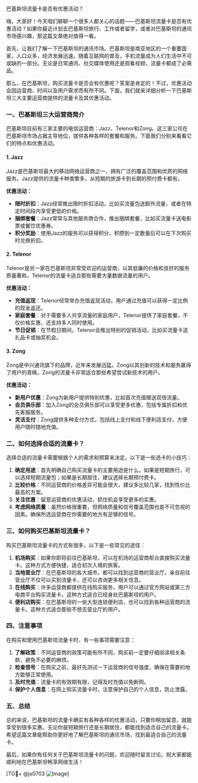 巴基斯坦流量卡是否有优惠活动？

嗨，大家好！今天咱们聊聊一个很多人都关心的话题——巴基斯坦流量卡是否有优惠活动？如果你最近计划去巴基斯坦旅行、工作或者留学，或者对巴基斯坦的通讯市场感兴趣，那这篇文章绝对值得一看。

首先，让我们了解一下巴基斯坦的通讯市场。巴基斯坦是南亚地区的一个重要国家，人口众多，经济发展迅速。随着互联网的普及，手机流量成为人们生活中不可或缺的一部分。无论是日常通讯、社交媒体使用还是观看视频，流量卡都成了必需品。

那么，在巴基斯坦，购买流量卡是否会有优惠呢？答案是肯定的！不过，优惠活动会因运营商、时间以及用户需求而有所不同。下面，我们就来详细分析一下巴基斯坦三大主要运营商提供的流量卡及其优惠活动。

### 一、巴基斯坦三大运营商简介

巴基斯坦目前有三家主要的电信运营商：Jazz、Telenor和Zong。这三家公司在巴基斯坦市场占据主导地位，提供各种各样的套餐和服务。下面我们分别来看看它们的特点和优惠活动。

#### 1. Jazz
Jazz是巴基斯坦最大的移动网络运营商之一，拥有广泛的覆盖范围和优质的网络服务。Jazz提供的流量卡种类繁多，从短期的旅游卡到长期的预付费卡都有。

**优惠活动：**
- **限时折扣**：Jazz经常推出限时折扣活动，比如买流量包送额外流量，或者在特定时间段内享受更低的价格。
- **捆绑套餐**：Jazz常常与其他服务商合作，推出捆绑套餐，比如买流量卡送电影票或餐饮优惠券。
- **积分奖励**：使用Jazz的服务可以获得积分，积攒到一定数量后可以在下次购买时兑换折扣。

#### 2. Telenor
Telenor是另一家在巴基斯坦非常受欢迎的运营商，以其低廉的价格和良好的服务质量著称。Telenor的流量卡适合那些需要大量数据流量的用户。

**优惠活动：**
- **充值返现**：Telenor经常举办充值返现活动，用户通过充值可以获得一定比例的现金返还。
- **家庭套餐**：对于需要多人共享流量的家庭用户，Telenor提供了家庭套餐，不仅价格实惠，还支持多人同时使用。
- **节日促销**：在节假日期间，Telenor会推出特别的促销活动，比如买流量卡送礼品卡或抽奖机会。

#### 3. Zong
Zong是中兴通讯旗下的品牌，近年来发展迅猛。Zong以其创新的技术和服务赢得了用户的青睐。Zong的流量卡非常适合那些希望尝试新技术的用户。

**优惠活动：**
- **新用户优惠**：Zong为新用户提供特别优惠，比如首次充值赠送双倍流量。
- **会员俱乐部**：加入Zong的会员俱乐部可以享受更多优惠，包括专属折扣和优先客服服务。
- **灵活支付**：Zong提供多种支付方式，包括线上支付和线下便利店支付，方便用户随时随地充值。

### 二、如何选择合适的流量卡？

选择合适的流量卡需要根据个人的需求和预算来决定。以下是一些选卡的小技巧：

1. **确定用途**：首先明确自己购买流量卡的主要用途是什么。如果是短期旅行，可以选择短期流量包；如果是长期居住，建议选择长期预付费卡。
2. **比较价格**：不同运营商的价格差异可能会很大，建议多比较几家，找到性价比最高的方案。
3. **关注优惠**：留意运营商的优惠活动，抓住机会享受更多的实惠。
4. **考虑网络质量**：虽然价格很重要，但网络质量和信号覆盖范围也是不可忽视的因素。确保所选运营商在你需要的地方有足够的信号。

### 三、如何购买巴基斯坦流量卡？

购买巴基斯坦流量卡的方式有很多，以下是一些常见的途径：

1. **机场购买**：如果你即将前往巴基斯坦，可以在机场的运营商柜台直接购买流量卡。这种方式方便快捷，适合初次入境的旅客。
2. **当地营业厅**：在巴基斯坦的各大城市，都可以找到运营商的营业厅。亲自前往营业厅不仅可以买到流量卡，还可以咨询更多相关信息。
3. **在线购买**：许多运营商都提供在线购买服务，用户可以通过官方网站或第三方电商平台购买流量卡。这种方式适合已经身处巴基斯坦的用户。
4. **便利店购买**：在巴基斯坦的一些大型连锁便利店，也可以找到各种运营商的流量卡。这种方式适合那些不想去营业厅的用户。

### 四、注意事项

在购买和使用巴基斯坦流量卡时，有一些事项需要注意：

1. **了解政策**：不同运营商的政策可能有所不同，购买前一定要仔细阅读相关条款，避免不必要的麻烦。
2. **检查信号**：在购买之前，最好先测试一下运营商的信号强度，确保在需要的地方能够正常使用。
3. **及时充值**：流量卡的有效期有限，记得及时充值以免断网。
4. **保护个人信息**：在网上购买流量卡时，注意保护自己的个人信息，防止泄露。

### 五、总结

总的来说，巴基斯坦的流量卡确实有各种各样的优惠活动，只要你稍加留意，就能享受到很多实惠。无论你是短期旅行还是长期居住，都能找到适合自己的流量卡。希望这篇文章能帮助你更好地了解巴基斯坦的通讯市场，找到最适合自己的流量卡。

最后，如果你有任何关于巴基斯坦流量卡的问题，欢迎随时留言讨论。祝大家都能顺利地在巴基斯坦畅享网络生活！

[TG💪+ @jx0703 ![Image](https://github.com/user-attachments/assets/dbca1d08-cadb-493c-b0ec-ad6f7a83f270)]